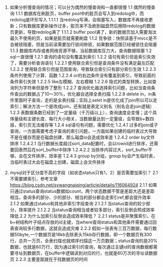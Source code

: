 1. 如果分析慢查询的情况；可以分为偶然的慢查询和一直都很慢
1.1 偶然的慢查询
1.1.1 数据库在刷脏页，buffer pool中的脏页会写入到redolog中，而redolog是环形写入
1.1.1.1 当redolog写满，会阻塞写入，数据库不再接收更新；只有数据库更新操作过多，脏页来不及刷到磁盘然后擦除redolog的数据页更新，导致redolog满了
1.1.1.2 buffer pool满了，新的数据页加入需要淘汰最久不使用的页，如果是脏页就需要刷盘
1.1.2 竞争锁：快照读基于mvcc是不会被锁阻塞，但是当前读需要加行锁间隙锁，如果数据范围已经被锁住会阻塞
1.1.3 数据库内存或者网络资源不够，当前数据库压力大，查询数据阻塞
1.2 sql一直很慢
1.2.1 查询的语句没有覆盖到索引
1.2.2 语句有索引但是索引失效了，需要分析查询语句
1.2.2.1 使用联合索引但是查询条件没有满足最左匹配
1.2.2.2 使用联合索引但是范围查询，导致联合索引只有部分索引生效
1.2.2.3 条件列使用了计算、函数
1.2.2.4 or的右边条件没有覆盖到索引，导致前面的条件索引失效
1.2.2.5 like左模糊、左右模糊
1.2.2.6 隐式的类型转换，比如查询列为字符串但是传了整形
1.2.2.7 查询优化器选择索引问题，比如当查询条件查出的数据占了10～30%，优化器会选择全表扫描
1.2.2.8 delete in，in条件里面时子查询，走的是全表扫描；实际上selet in是优化成了join所以可以走索引；解决方法一个是改成join，还有就是表定义别名（别名会走join逻辑）
1.2.3 表数据条数已经到了一定量级（千万级以上），查询速度会变慢；这个具体量级和主键长度、每行大小相关，当数据量达到一定量级，会导致b+数四层，索引页无法缓存等
1.2.4 sql语句有问题，需要优化
1.2.4.1 过多的join或子查询，一方面需要考虑子查询的索引问题，一方面如果创建的临时表过大导致不是在缓存而是在磁盘创建，那么磁盘io会造成效率差
1.2.4.2 order by文件排序
1.2.4.2.1 当行数据长度超过sort_data配置时，会以rowid进行排序，还需要回表然后在sort_buffer中排序
1.2.4.2.2 当排序内容过大，sort_buffer不够，会在文件排序，效率差
1.2.4.3 group by分组，group by会产生临时表，当临时表过大会在磁盘上创建，磁盘上会文件排序


2. mysql对于区分度不高的字段（如状态status只有1，2）是否需要加索引？
2.1 不需要建索引，参考文章 https://blog.csdn.net/sywangnaiqing/article/details/116064924
2.1.1 如果只通过status查询status数据如count，两个状态数据不管是差距大还是差距相当，查询多的部分、少的部分、相当的部分都会走索引ref,都会提升效率
2.1.2 如果通过status和其他非索引字段查询
2.1.2.1 当status查询的较少部分，效率提升
2.1.2.2 当status查询相当或者较多部分，索引反倒会照成效率降低
2.2 为什么加索引反倒会造成效率降低？
2.2.1 status是非聚簇索引，在b+树结构叶子结点存放的id主键，当where查询status和其他条件需要通过回表查询较多行数据，这就会造成灾难
2.2.2 假如一张表有三百万数据，每行数据50byte,一个数据页是16kb去除表头15kb存行数据，即一个数据页有300行，总共一万页，全表扫描也就顺序扫描这一万页数据；status查询的是20%数据，也就是60万行，因为通过索引的查询，每次通过主键id的查询数据都需要寻址到数据页，在buffer中逻辑读到对应的行，也就是60万次的寻址读数据页
2.2.3 主要差距就在于找数据页的时间